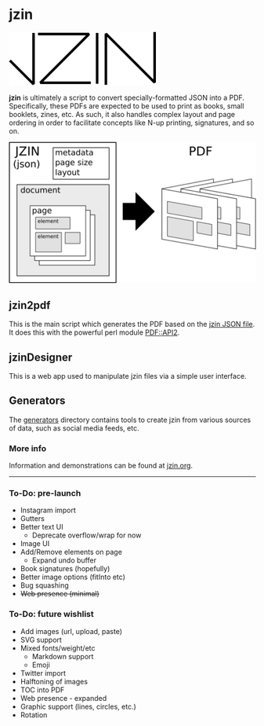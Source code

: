 # jzin

![jzin logo](docs/jzin-300.png)

**jzin** is ultimately a script to convert specially-formatted JSON into a PDF.  Specifically, these PDFs are expected to be used
to print as books, small booklets, zines, etc.   As such, it also handles complex layout and page ordering in order to facilitate
concepts like N-up printing, signatures, and so on.

![diagram showing jzin creating a pdf](docs/overview.png)

## jzin2pdf

This is the main script which generates the PDF based on the [jzin JSON file](docs/jzin.md).
It does this with the powerful perl module [PDF::API2](https://metacpan.org/pod/PDF::API2).


## jzinDesigner

This is a web app used to manipulate jzin files via a simple user interface.


## Generators

The [generators](generators/) directory contains tools to create jzin from various sources of data, such as social media feeds, etc.


### More info

Information and demonstrations can be found at [jzin.org](https://jzin.org).


---------------------

### To-Do: pre-launch

* Instagram import
* Gutters
* Better text UI
  * Deprecate overflow/wrap for now
* Image UI
* Add/Remove elements on page
  * Expand undo buffer
* Book signatures (hopefully)
* Better image options (fitInto etc)
* Bug squashing
* ~~Web presence (minimal)~~

### To-Do: future wishlist

* Add images (url, upload, paste) 
* SVG support
* Mixed fonts/weight/etc
  * Markdown support
  * Emoji
* Twitter import
* Halftoning of images
* TOC into PDF
* Web presence - expanded
* Graphic support (lines, circles, etc.)
* Rotation

